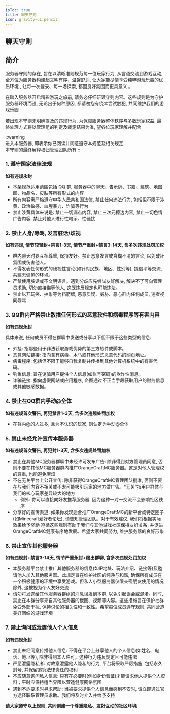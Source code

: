 ```yaml
---
isToc: true
title: 聊天守则
icon: gravity-ui:pencil
---
```


## 聊天守则

## 简介

服务器守则的存在, 旨在以清晰准则规范每一位玩家行为, 从言语交流到游戏互动, 全方位为服务器构建起文明有序、温馨舒适, 让大家能尽情享受纯粹游玩乐趣的优质环境 , 让每一次登录、每一场探索, 都因良好氛围而更具意义 。

在踏入服务器开启精彩游玩之旅前, 请务必仔细研读守则内容。这些规则是为守护服务器环境而设, 无论出于何种原因, 都请勿抱有侥幸尝试触犯, 共同维护我们的游戏乐园

若出现本守则未明确提及的违规行为, 为保障服务器整体秩序与多数玩家权益, 最终处理方式将以管理组的判定及裁定结果为准, 望各位玩家理解并配合

::warning
<br />
进入本服务器, 即表示你已阅读并同意遵守本规范及相关规定
<br />
本守则的最终解释权归管理团队所有
::

### 1. 遵守国家法律法规

**如有违规永封**

- 本条规范适用范围包括 QQ 群, 服务器中的聊天、告示牌、书籍、建筑、地图画、物品名、皮肤等所有形式的内容
- 所有内容需严格遵守中华人民共和国法律, 禁止任何违法行为, 包括但不限于涉黄、政治敏感、血腥暴力、诈骗等行为
- 禁止涉黄具体来说是: 禁止一切漏点内容, 禁止三次元擦边内容, 禁止一切色情广告内容, 禁止对他人进行性暗示、性骚扰

### 2. 禁止人身/辱骂, 发言脏话/歧视

**如有违规, 情节较轻封+禁言1-3天, 情节严重封+禁言3-14天, 含多次违规处罚加权**

- 群内聊天时要互相尊重, 保持友好。禁止恶意发言或含糊不清的言论, 以免破坏氛围或伤害他人。
- 不得发表任何形式的歧视性言论(如针对民族、地区、性别等), 提倡平等交流, 共建无偏见的环境。
- 严禁使用脏话或不文明语言。遇到分歧应先尝试友好解决, 解决不了可向管理员求助, 切勿直接侮辱他人, 这既违反规定也可能违法。
- 禁止以开玩笑、抽象等为挡箭牌, 恶意质疑、威胁、恶心群内任何成员, 违者视同辱骂

### 3. QQ群内严格禁止散播任何形式的恶意软件和病毒程序等有害内容

**如有违规永封**

具体来说, 任何成员不得在群聊中发送或分享以下但不限于这些类型的信息:

- 外挂: 指那些用于非法获取游戏优势的第三方软件或脚本。
- 恶意网站链接: 指向含有病毒、木马或其他形式恶意代码的网页地址。
- 病毒程序: 包括但不限于能够自我复制并传播到其他计算机系统中的有害代码。
- 钓鱼信息: 旨在诱骗用户提供个人信息(如账号密码)的欺诈性消息。
- 诈骗链接: 指向虚假网站或应用程序, 企图通过不正当手段获取用户的财务信息或其他敏感数据。

### 4. 禁止在QQ群内手动@全体

**如有违规首次警告, 再犯禁言1-3天, 含多次违规处罚加权**

- 在群内@的人过多, 且为不认识的玩家, 则认定为手动@全体

### 5. 禁止未经允许宣传本服务器

**如有违规首次警告, 再犯封1-3天, 含多次违规处罚加权**

- 禁止在其他MC服务器群聊中未经许可发布广告: 除非得到对方管理员同意, 否则不要在其他MC服务器群内推广OrangeCraftMC服务器。这是对他人管理权的尊重, 也能避免麻烦
- 不在无关平台上公开宣传: 除非获得OrangeCraftMC管理团队批准, 否则不要在与我们内容不相关或不太可能吸引玩家的地方做广告。“无关”指用户群体与我们的核心玩家差异较大的地方
    - 例外: 你可以直接向好友推荐服务器, 因为这种一对一交流不会影响社区秩序
- 分享好的宣传渠道: 如果你发现适合推广OrangeCraftMC的新平台或特定圈子(如Minecraft爱好者论坛), 请告知管理团队。对于有效建议, 我们将根据实际效果给予奖励
  遵循这些规则有助于我们与其他游戏社区保持友好关系, 并促进OrangeCraftMC健康有序地发展。希望大家共同努力, 维护服务器的良好形象

### 6. 禁止宣传其他服务器

**如有违规封+禁言3-14天, 情节严重永封+踢出群聊, 含多次违规处罚加权**

- 本服务器平台禁止推广其他服务器的信息(如IP地址、玩法介绍、链接等)及邀请他人加入其他服务器。此规定旨在维护社区的纯净与和谐, 确保所有成员在一个积极健康的环境中享受游戏。但私人小型服务器仅限亲密朋友使用的情况除外, 这被视为个人友好交流
- 请勿将发送给其他服务器群组的消息误发到本群, 以免引起误会或混淆。同时, 禁止在本群分享来自其他服务器的截图、视频等内容。这些措施旨在保护社群免受外部干扰, 保持讨论的相关性和一致性。希望每位成员遵守规则, 共同营造美好团结的游戏环境

### 7. 禁止询问或泄露他人个人信息

**如有违规永封**

- 禁止未经同意传播他人信息: 不得在平台上分享他人的个人信息(如姓名、电话、地址等), 除非得到本人许可。这种行为违反规定且可能违法
- 严惩泄露隐私者: 对故意泄露他人隐私的行为, 平台将采取严厉措施, 包括永久封号, 并保留追究法律责任的权利
- 不应随意询问私人信息: 只有在必要时(例如身份验证)才能请求他人提供个人资料；平时应保持适当界限以营造健康网络氛围
- 遇到不适要求时寻求帮助: 当被要求提供个人信息而感到不安时, 请立即通过官方途径联系管理员求助。我们将及时介入并给予支持

**请大家遵守以上规则, 共同创建一个尊重隐私、友好互动的社区环境**
